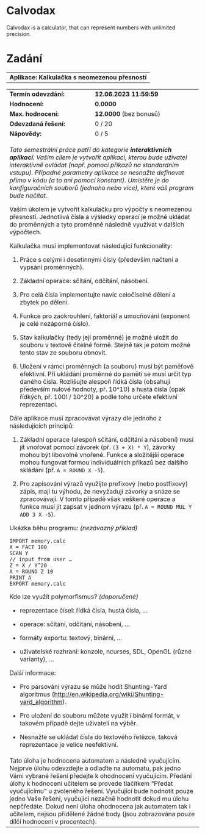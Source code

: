 # Calvodax

Calvodax is a calculator, that can represent numbers with unlimited precision.





# Zadání

|                                                 |
|-------------------------------------------------|
| **Aplikace: Kalkulačka s neomezenou přesností** |

<table id="maintable" width="100%" data-border="0" data-cellspacing="0"
data-cellpadding="2">
<tbody>
<tr class="odd">
<td class="ltCell" style="text-align: left;"><strong>Termín
odevzdání:</strong></td>
<td class="tCell" style="text-align: left;"><strong>12.06.2023
11:59:59</strong></td>
<td id="countdown" class="rtCell"
style="text-align: right;"><strong> </strong></td>
</tr>
<tr class="even">
<td class="lCell"
style="text-align: left;"><strong>Hodnocení:</strong></td>
<td colspan="2" class="rCell"
style="text-align: left;"><strong>0.0000</strong></td>
</tr>
<tr class="odd">
<td class="lCell" style="text-align: left;"><strong>Max.
hodnocení:</strong></td>
<td colspan="2" class="rCell"
style="text-align: left;"><strong>12.0000</strong> (bez bonusů)</td>
</tr>
<tr class="even">
<td class="lCell" style="text-align: left;"><strong>Odevzdaná
řešení:</strong></td>
<td colspan="2" class="rCell" style="text-align: left;">0 / 20</td>
</tr>
<tr class="odd">
<td class="lbCell"
style="text-align: left;"><strong>Nápovědy:</strong></td>
<td colspan="2" class="rbCell" style="text-align: left;">0 / 5</td>
</tr>
<tr class="even">
<td colspan="3" class="lrtbCell" style="text-align: left;"><div
class="paragraph">
<p><em>Tato semestrální práce patří do kategorie <strong>interaktivních
aplikací</strong>. Vaším cílem je vytvořit aplikaci, kterou bude
uživatel interaktivně ovládat (např. pomocí příkazů na standardním
vstupu). Případné parametry aplikace se nesnažte definovat přímo v kódu
(a to ani pomocí konstant). Umístěte je do konfiguračních souborů
(jednoho nebo více), které váš program bude načítat.</em></p>
</div>
<div class="paragraph">
<p>Vaším úkolem je vytvořit kalkulačku pro výpočty s neomezenou
přesností. Jednotlivá čísla a výsledky operací je možné ukládat do
proměnných a tyto proměnné následně využívat v dalších výpočtech.</p>
</div>
<div class="paragraph">
<p>Kalkulačka musí implementovat následující funkcionality:</p>
</div>
<div class="olist arabic">
<ol>
<li><p>Práce s celými i desetinnými čísly (především načtení a vypsání
proměnných).</p></li>
<li><p>Základní operace: sčítání, odčítání, násobení.</p></li>
<li><p>Pro celá čísla implementujte navíc celočíselné dělení a zbytek po
dělení.</p></li>
<li><p>Funkce pro zaokrouhlení, faktoriál a umocňování (exponent je celé
nezáporné číslo).</p></li>
<li><p>Stav kalkulačky (tedy její proměnné) je možné uložit do souboru v
textově čitelné formě. Stejně tak je potom možné tento stav ze souboru
obnovit.</p></li>
<li><p>Uložení v rámci proměnných (a souboru) musí být paměťově
efektivní. Při ukládání proměnné do paměti se musí určit typ daného
čísla. Rozlišujte alespoň řídká čísla (obsahují především nulové
hodnoty, př. 10^10) a hustá čísla (opak řídkých, př. 100! / 10^20) a
podle toho určete efektivní reprezentaci.</p></li>
</ol>
</div>
<div class="paragraph">
<p>Dále aplikace musí zpracovávat výrazy dle jednoho z následujících
principů:</p>
</div>
<div class="olist arabic">
<ol>
<li><p>Základní operace (alespoň sčítání, odčítání a násobení) musí jít
vnořovat pomocí závorek (př. <code>(3 + X) * Y</code>), závorky mohou
být libovolně vnořené. Funkce a složitější operace mohou fungovat formou
individuálních příkazů bez dalšího skládání (př.
<code>A = ROUND X -5</code>).</p></li>
<li><p>Pro zapisování výrazů využijte prefixový (nebo postfixový) zápis,
mají tu výhodu, že nevyžadují závorky a snáze se zpracovávají. V tomto
případě však veškeré operace a funkce musí jít zapsat v jednom výrazu
(př. <code>A = ROUND MUL Y ADD 3 X -5</code>).</p></li>
</ol>
</div>
<div class="paragraph">
<p>Ukázka běhu programu: <em>(nezávazný příklad)</em></p>
</div>
<div class="listingblock">
<div class="content">
<pre class="highlight"><code>IMPORT memory.calc
X = FACT 100
SCAN Y
// input from user …
Z = X / Y^20
A = ROUND Z 10
PRINT A
EXPORT memory.calc</code></pre>
</div>
</div>
<div class="paragraph">
<p>Kde lze využít polymorfismus? <em>(doporučené)</em></p>
</div>
<div class="ulist">
<ul>
<li><p>reprezentace čísel: řídká čísla, hustá čísla, …</p></li>
<li><p>operace: sčítání, odčítání, násobení, …</p></li>
<li><p>formáty exportu: textový, binární, …</p></li>
<li><p>uživatelské rozhraní: konzole, ncurses, SDL, OpenGL (různé
varianty), …</p></li>
</ul>
</div>
<div class="paragraph">
<p>Další informace:</p>
</div>
<div class="ulist">
<ul>
<li><p>Pro parsování výrazu se může hodit Shunting-Yard algoritmus (<a
href="http://en.wikipedia.org/wiki/Shunting-yard_algorithm"
class="bare">http://en.wikipedia.org/wiki/Shunting-yard_algorithm</a>).</p></li>
<li><p>Pro uložení do souboru můžete využít i binární formát, v takovém
případě dejte uživateli na výběr.</p></li>
<li><p>Nesnažte se ukládat čísla do textového řetězce, taková
reprezentace je velice neefektivní.</p></li>
</ul>
</div></td>
</tr>
<tr class="odd">
<td colspan="3" class="lrtCell" style="text-align: left;">Tato úloha je
hodnocena automatem a následně vyučujícím. Nejprve úlohu odevzdejte a
odlaďte na automatu, pak jedno Vámi vybrané řešení předejte k ohodnocení
vyučujícím. Předání úlohy k hodnocení učitelem se provede tlačítkem
"Předat vyučujícímu" u zvoleného řešení. Vyučující bude hodnotit pouze
jedno Vaše řešení, vyučující nezačně hodnotit dokud mu úlohu nepčředáte.
Dokud není úloha ohodnocena jak automatem tak i učitelem, nejsou
přidělené žádné body (jsou zobrazována pouze dílčí hodnocení v
procentech).</td>
</tr>
</tbody>
</table>
